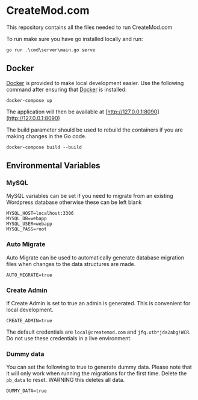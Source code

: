 # CreateMod.com

This repository contains all the files needed to run CreateMod.com

To run make sure you have go installed locally and run:
```
go run .\cmd\server\main.go serve
```

## Docker

[Docker](https://www.docker.com/) is provided to make local development easier. Use the following command after ensuring that [Docker](https://www.docker.com/) is installed:

```
docker-compose up
```

The application will then be available at [http://127.0.0.1:8090](http://127.0.0.1:8090)

The build parameter should be used to rebuild the containers if you are making changes in the Go code.

```
docker-compose build --build
```

## Environmental Variables

### MySQL

MySQL variables can be set if you need to migrate from an existing Wordpress database otherwise these can be left blank

```
MYSQL_HOST=localhost:3306
MYSQL_DB=webapp
MYSQL_USER=webapp
MYSQL_PASS=root
```

### Auto Migrate

Auto Migrate can be used to automatically generate database migration files when changes to the data structures are made.

```
AUTO_MIGRATE=true
```

### Create Admin

If Create Admin is set to true an admin is generated. This is convenient for local development.

```
CREATE_ADMIN=true
```

The default credentials are `local@createmod.com` and `jfq.utb*jda2abg!WCR`. Do not use these credentials in a live environment.

### Dummy data

You can set the following to true to generate dummy data. Please note that it will only work when running the migrations for the first time. Delete the `pb_data` to reset. WARNING this deletes all data.

```
DUMMY_DATA=true
```
